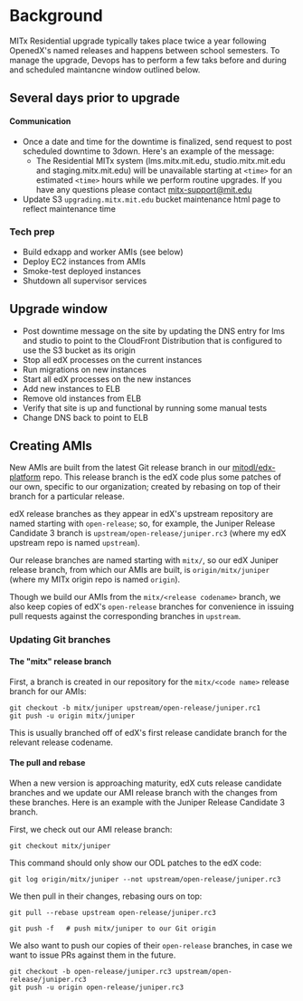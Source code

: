# Background
MITx Residential upgrade typically takes place twice a year following OpenedX's named releases and happens between school semesters. To manage the upgrade, Devops has to perform a few taks before and during and scheduled maintancne window outlined below.

## Several days prior to upgrade

#### Communication
- Once a date and time for the downtime is finalized, send request to post scheduled downtime to 3down. Here's an example of the message:
    + The Residential MITx system (lms.mitx.mit.edu, studio.mitx.mit.edu and staging.mitx.mit.edu) will be unavailable starting at `<time>` for an estimated `<time>` hours while we perform routine upgrades. If you have any questions please contact mitx-support@mit.edu
- Update S3 `upgrading.mitx.mit.edu` bucket maintenance html page to reflect maintenance time

### Tech prep
- Build edxapp and worker AMIs (see below)
- Deploy EC2 instances from AMIs
- Smoke-test deployed instances
- Shutdown all supervisor services

## Upgrade window
- Post downtime message on the site by updating the DNS entry for lms and studio to point to the CloudFront Distribution that is configured to use the S3 bucket as its origin
- Stop all edX processes on the current instances
- Run migrations on new instances
- Start all edX processes on the new instances
- Add new instances to ELB
- Remove old instances from ELB
- Verify that site is up and functional by running some manual tests
- Change DNS back to point to ELB

## Creating AMIs

New AMIs are built from the latest Git release branch in our [mitodl/edx-platform](https://github.com/mitodl/edx-platform) repo. This release branch is the edX code plus some patches of our own, specific to our organization; created by rebasing on top of their branch for a particular release.

edX release branches as they appear in edX's upstream repository are named starting with `open-release`; so, for example, the Juniper Release Candidate 3 branch is `upstream/open-release/juniper.rc3` (where my edX upstream repo is named `upstream`).

Our release branches are named starting with `mitx/`, so our edX Juniper release branch, from which our AMIs are built, is `origin/mitx/juniper` (where my MITx origin repo is named `origin`).

Though we build our AMIs from the `mitx/<release codename>` branch, we also keep copies of edX's `open-release` branches for convenience in issuing pull requests against the corresponding branches in `upstream`.

### Updating Git branches

#### The "mitx" release branch

First, a branch is created in our repository for the `mitx/<code name>` release branch for our AMIs:

```
git checkout -b mitx/juniper upstream/open-release/juniper.rc1
git push -u origin mitx/juniper
```

This is usually branched off of edX's first release candidate branch for the relevant release codename.

#### The pull and rebase

When a new version is approaching maturity, edX cuts release candidate branches and we update our AMI release branch with the changes from these branches. Here is an example with the Juniper Release Candidate 3 branch.

First, we check out our AMI release branch:

```
git checkout mitx/juniper
```

This command should only show our ODL patches to the edX code:

```
git log origin/mitx/juniper --not upstream/open-release/juniper.rc3
```

We then pull in their changes, rebasing ours on top:

```
git pull --rebase upstream open-release/juniper.rc3

git push -f   # push mitx/juniper to our Git origin
```

We also want to push our copies of their `open-release` branches, in case we want to issue PRs against them in the future.

```
git checkout -b open-release/juniper.rc3 upstream/open-release/juniper.rc3
git push -u origin open-release/juniper.rc3
```

